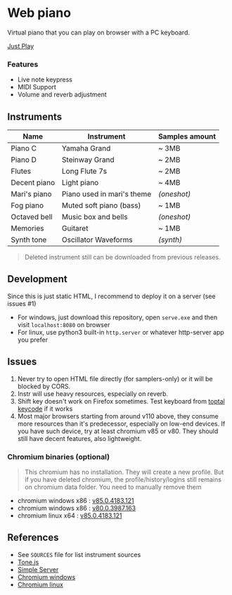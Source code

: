 # Web piano
Virtual piano that you can play on browser with a PC keyboard.

[Just Play](https://custap80.github.io/instr)

### Features
- Live note keypress
- MIDI Support
- Volume and reverb adjustment


## Instruments

|Name|Instrument|Samples amount|
|--|--|--|
|Piano C|Yamaha Grand|~ 3MB|
|Piano D|Steinway Grand|~ 2MB|
|Flutes|Long Flute 7s|~ 2MB|
|Decent piano|Light piano|~ 4MB|
|Mari's piano|Piano used in mari's theme|_(oneshot)_|
|Fog piano|Muted soft piano (bass)|~ 1MB|
|Octaved bell|Music box and bells|_(oneshot)_|
|Memories|Guitaret|~ 1MB|
|Synth tone|Oscillator Waveforms|_(synth)_|

> Deleted instrument still can be downloaded from previous releases.


## Development
Since this is just static HTML, I recommend to deploy it on a server (see issues #1)

- For windows, just download this repository, open `serve.exe` and then visit `localhost:8080` on browser
- For linux, use python3 built-in `http.server` or whatever http-server app you prefer


## Issues
1. Never try to open HTML file directly (for samplers-only) or it will be blocked by CORS.
2. Instr will use heavy resources, especially on reverb.
3. Shift key doesn't work on Firefox sometimes. Test keyboard from [toptal keycode](https://www.toptal.com/developers/keycode) if it works
4. Most major browsers starting from around v110 above, they consume more resources than it's predecessor, especially on low-end devices. If you have such device, try at least chromium v85 or v80. They should still have decent features, also lightweight.

### Chromium binaries (optional)
> This chromium has no installation. They will create a new profile. But if you have deleted chromium, the profile/history/logins still remains on chromium data folder. You need to manually remove them
- chromium windows x86 : [v85.0.4183.121](https://github.com/macchrome/winchrome/releases/download/v85.0.4183.121-r782793-Win64/Ungoogled-Chromium-85.0.4183.121-1_Win32.7z)
- chromium windows x86 : [v80.0.3987.163](https://github.com/macchrome/winchrome/releases/download/v80.0.3987.163-r722274-Win64/Ungoogled-Chromium-80.0.3987.163-Win32.7z)
- chromium linux x64 : [v85.0.4183.121](https://github.com/macchrome/linchrome/releases/download/v85.0.4183.121-r782793-portable-ungoogled-Lin64/ungoogled-chromium_85.0.4183.121_1.vaapi_linux.tar.xz)


## References
- See `SOURCES` file for list instrument sources
- [Tone.js](https://github.com/Tonejs/Tone.js)
- [Simple Server](https://github.com/syntaqx/serve)
- [Chromium windows](https://github.com/macchrome/winchrome)
- [Chromium linux](https://github.com/macchrome/linchrome)
